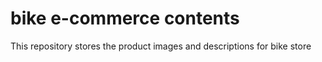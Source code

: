 # bike e-commerce contents
This repository stores the product images and descriptions for bike store